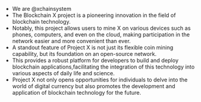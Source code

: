 - We are @xchainsystem
- The Blockchain X project is a pioneering innovation in the field of blockchain technology.
- Notably, this project allows users to mine X on various devices such as phones, computers, and even on the cloud, making participation in the network easier and more convenient than ever.
- A standout feature of Project X is not just its flexible coin mining capability, but its foundation on an open-source network.
- This provides a robust platform for developers to build and deploy blockchain applications,facilitating the integration of this technology into various aspects of daily life and science.
- Project X not only opens opportunities for individuals to delve into the world of digital currency but also promotes the development and application of blockchain technology for the future.

<!---
xchainsystem/xchainsystem is a ✨ special ✨ repository because its `README.md` (this file) appears on your GitHub profile.
You can click the Preview link to take a look at your changes.
--->
